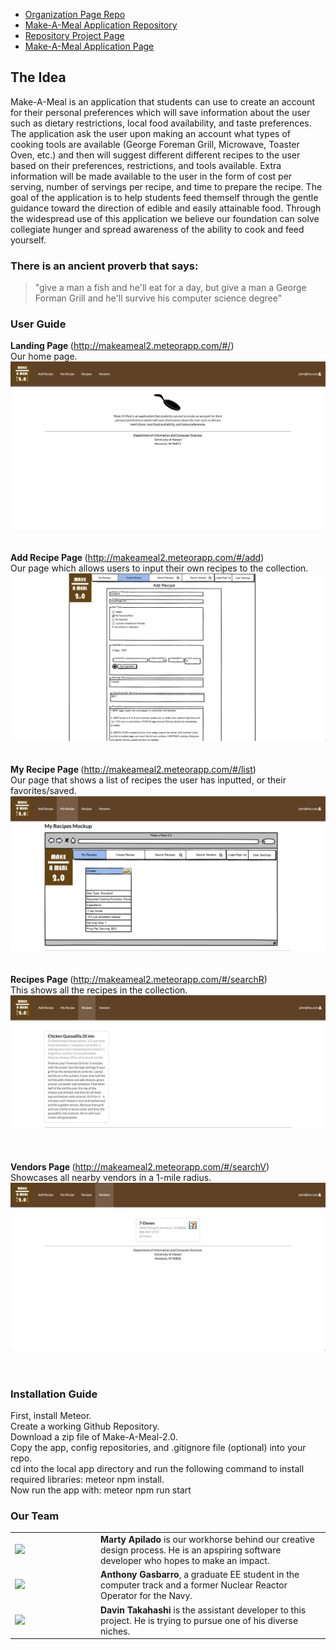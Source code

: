 - [Organization Page Repo](https://github.com/make-a-meal-2-0)
- [Make-A-Meal Application Repository](https://github.com/make-a-meal-2-0/mam2)
- [Repository Project Page](https://github.com/make-a-meal-2-0/mam2/projects/1)
- [Make-A-Meal Application Page](http://makeameal2.meteorapp.com/#/)


## The Idea
Make-A-Meal is an application that students can use to create an account for their personal preferences which will save information about the user such as dietary restrictions, local food availability, and taste preferences. The application ask the user upon making an account what types of cooking tools are available (George Foreman Grill, Microwave, Toaster Oven, etc.) and then will suggest different different recipes to the user based on their preferences, restrictions, and tools available. Extra information will be made available to the user in the form of cost per serving, number of servings per recipe, and time to prepare the recipe. The goal of the application is to help students feed themself through the gentle guidance toward the direction of edible and easily attainable food. Through the widespread use of this application we believe our foundation can solve collegiate hunger and spread awareness of the ability to cook and feed yourself. 

### There is an ancient proverb that says: 
<blockquote>
"give a man a fish and he'll eat for a day, but give a man a George Forman Grill and he'll survive his computer science degree"
  </blockquote>
  
### User Guide

<b> Landing Page </b> (http://makeameal2.meteorapp.com/#/) <br/>
Our home page.
<img src="/images/Actual Landing Page.png"> 
<br/>
<br/>
<br/>
<b> Add Recipe Page </b> (http://makeameal2.meteorapp.com/#/add) <br/>
Our page which allows users to input their own recipes to the collection.
<img src="/images/Add Recipe Page.png"> 
<br/>
<br/>
<br/>
<b> My Recipe Page </b> (http://makeameal2.meteorapp.com/#/list) <br/>
Our page that shows a list of recipes the user has inputted, or their favorites/saved.
<img src="/images/My Recipe Page.png"> 
<br/>
<br/>
<br/>
<b>Recipes Page </b> (http://makeameal2.meteorapp.com/#/searchR) <br/>
This shows all the recipes in the collection.
<img src="/images/Recipes Page.png"> <br/>
<br/>
<br/>
<br/>
<b>Vendors Page </b> (http://makeameal2.meteorapp.com/#/searchV) <br/>
Showcases all nearby vendors in a 1-mile radius.
<img src="/images/Vendors Page.png"> 
<br/>
<br/>
<br/>
### Installation Guide
First, install Meteor.  
Create a working Github Repository.  
Download a zip file of Make-A-Meal-2.0.  
Copy the app, config repositories, and .gitignore file (optional) into your repo.  
cd into the local app directory and run the following command to install required libraries: meteor npm install.  
Now run the app with: meteor npm run start

### Our Team
<table>
  <tr>
    <td width="123">
<img src="https://avatars1.githubusercontent.com/u/33167577?s=460&v=4"/>
      </td>
    <td>
      <strong>Marty Apilado</strong> is our workhorse behind our creative design process. He is an apspiring software developer who hopes to make an impact.
    </td>
    </tr>
  <tr>
    <td width="123">
<img src="https://avatars0.githubusercontent.com/u/19947797?s=460&v=4"/> 
      </td>
    <td>
      <strong>Anthony Gasbarro</strong>, a graduate EE student in the computer track and a former Nuclear Reactor Operator for the Navy.
    </td>
    </tr>
    <tr>
    <td width="123">
<img src="https://avatars2.githubusercontent.com/u/21329545?s=460&v=4"/> 
      </td>
    <td>
      <strong>Davin Takahashi</strong> is the assistant developer to this project. He is trying to pursue one of his diverse niches.
    </td>
    </tr>
</table>

